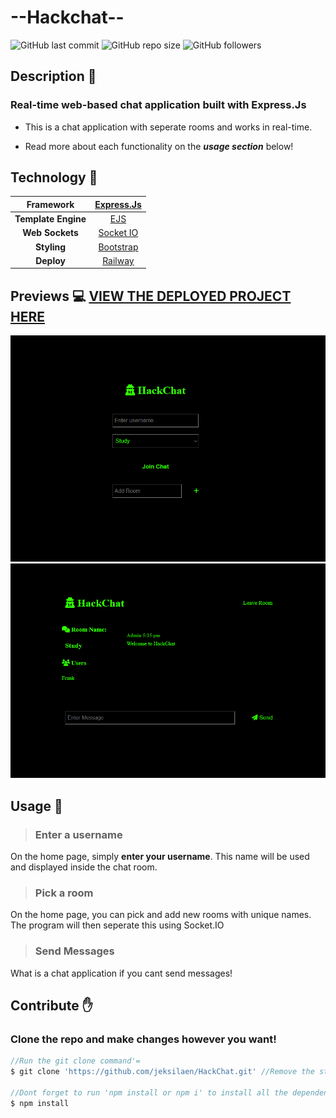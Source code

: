 # --Hackchat--

![GitHub last commit](https://img.shields.io/github/last-commit/jeksilaen/HackChat)
![GitHub repo size](https://img.shields.io/github/repo-size/jeksilaen/HackChat)
![GitHub followers](https://img.shields.io/github/followers/jeksilaen?style=social)

## Description :bookmark_tabs:

### **Real-time web-based chat application built with Express.Js**

* This is a chat application with seperate rooms and works in real-time.

* Read more about each functionality on the ___usage section___ below!


## Technology :iphone:
|    **Framework**    |   [Express.Js](https://reactjs.org)   |
|:-------------------:|:-------------------------------------:|
| **Template Engine** |         [EJS](https://ejs.co)         |
|   **Web Sockets**   |     [Socket IO](https://socket.io)    |
|     **Styling**     | [Bootstrap](https://getbootstrap.com) |
|      **Deploy**     |    [Railway](https://www.railway.app)   |

## Previews :computer: [VIEW THE DEPLOYED PROJECT HERE](https://web-production-25986.up.railway.app)

![alt text](https://github.com/jeksilaen/HackChat/blob/main/docs-assets/home.png?raw=true)
![alt text](https://github.com/jeksilaen/HackChat/blob/main/docs-assets/main.png?raw=true)
 
## Usage :wrench:

> ### __Enter a username__
On the home page, simply __enter your username__. This name will be used and displayed inside the chat room.

> ### __Pick a room__
On the home page, you can pick and add new rooms with unique names. The program will then seperate this using Socket.IO

> ### __Send Messages__
What is a chat application if you cant send messages!

## Contribute :raised_hand:

### Clone the repo and make changes however you want!
```js
//Run the git clone command'=
$ git clone 'https://github.com/jeksilaen/HackChat.git' //Remove the strings (')

//Dont forget to run 'npm install or npm i' to install all the dependencies
$ npm install
```
